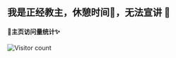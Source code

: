 ## 我是正经教主，休憩时间🌱，无法宣讲 👋

#### 🔭主页访问量统计✨
![Visitor count](https://profile-counter.glitch.me/zhengjingjiaozhu.com/count.svg)

